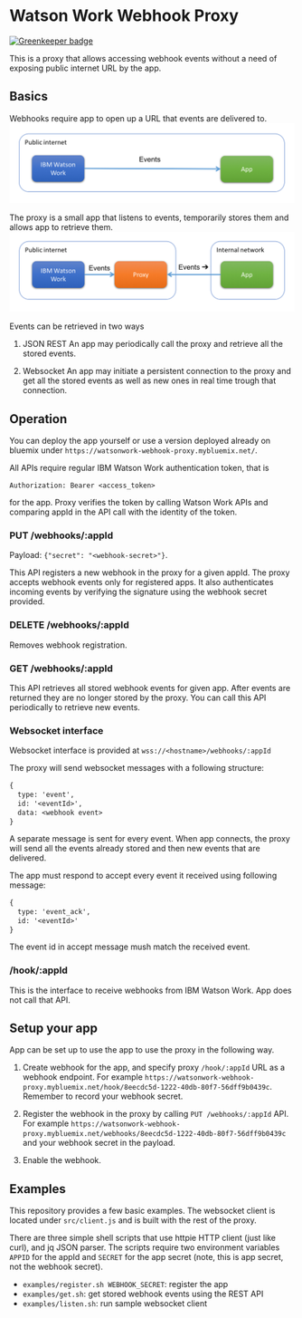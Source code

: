 # Watson Work Webhook Proxy

[![Greenkeeper badge](https://badges.greenkeeper.io/watsonwork/watsonwork-webhook-proxy.svg)](https://greenkeeper.io/)

This is a proxy that allows accessing webhook events without a need of exposing public internet URL by the app.

## Basics
Webhooks require app to open up a URL that events are delivered to.
![No proxy](no-proxy.png)

The proxy is a small app that listens to events, temporarily stores them and allows app to retrieve them.
![With proxy](with-proxy.png)

Events can be retrieved in two ways
1. JSON REST 
An app may periodically call the proxy and retrieve all the stored events.

2. Websocket
An app may initiate a persistent connection to the proxy and get all the stored events as well as new ones in real time trough that connection.

## Operation
You can deploy the app yourself or use a version deployed already on bluemix under `https://watsonwork-webhook-proxy.mybluemix.net/`.

All APIs require regular IBM Watson Work authentication token, that is
```
Authorization: Bearer <access_token>
```
for the app. Proxy verifies the token by calling Watson Work APIs and comparing appId in the API call with the identity of the token.

### PUT /webhooks/:appId
Payload: `{"secret": "<webhook-secret>"}`.

This API registers a new webhook in the proxy for a given appId. The proxy accepts webhook events only for registered apps. It also authenticates incoming events by verifying the signature using the webhook secret provided.

### DELETE /webhooks/:appId
Removes webhook registration.

### GET /webhooks/:appId
This API retrieves all stored webhook events for given app. After events are returned they are no longer stored by the proxy. You can call this API periodically to retrieve new events.

### Websocket interface
Websocket interface is provided at `wss://<hostname>/webhooks/:appId`

The proxy will send websocket messages with a following structure:
```
{ 
  type: 'event',
  id: '<eventId>',
  data: <webhook event> 
}
```
A separate message is sent for every event. When app connects, the proxy will send all the events already stored and then new events that are delivered.

The app must respond to accept every event it received using following message:
```
{ 
  type: 'event_ack',
  id: '<eventId>' 
}
```
The event id in accept message mush match the received event.

### /hook/:appId
This is the interface to receive webhooks from IBM Watson Work. App does not call that API.

## Setup your app
App can be set up to use the app to use the proxy in the following way.

1. Create webhook for the app, and specify proxy `/hook/:appId` URL as a webhook endpoint. For example `https://watsonwork-webhook-proxy.mybluemix.net/hook/8eecdc5d-1222-40db-80f7-56dff9b0439c`. Remember to record your webhook secret.

2. Register the webhook in the proxy by calling `PUT /webhooks/:appId` API. For example `https://watsonwork-webhook-proxy.mybluemix.net/webhooks/8eecdc5d-1222-40db-80f7-56dff9b0439c` and your webhook secret in the payload.

3. Enable the webhook.

## Examples
This repository provides a few basic examples. The websocket client is located under `src/client.js` and is built with the rest of the proxy.

There are three simple shell scripts that use httpie HTTP client (just like curl), and jq JSON parser.
The scripts require two environment variables `APPID` for the appId and `SECRET` for the app secret (note, this is app secret, not the webhook secret).

- `examples/register.sh WEBHOOK_SECRET`: register the app
- `examples/get.sh`: get stored webhook events using the REST API
- `examples/listen.sh`: run sample websocket client
